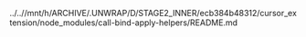 ../..//mnt/h/ARCHIVE/.UNWRAP/D/STAGE2_INNER/ecb384b48312/cursor_extension/node_modules/call-bind-apply-helpers/README.md